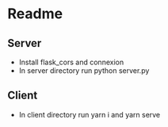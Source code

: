 # Readme

## Server

- Install flask_cors and connexion
- In server directory run python server.py

## Client

- In client directory run yarn i and yarn serve

